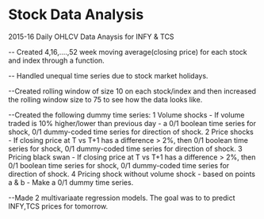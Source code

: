 # Stock Data Analysis
2015-16 Daily OHLCV Data Anaysis for INFY & TCS

-- Created 4,16,....,52 week moving average(closing price) for each stock and index through a function.

-- Handled unequal time series due to stock market holidays.

--Created rolling window of size 10 on each stock/index and then increased the rolling window size to 75 to see how the data looks like.

--Created the following dummy time series:
   1 Volume shocks - If volume traded is 10% higher/lower than previous day - a 0/1 boolean time series for shock, 0/1 dummy-coded time series for direction of shock.
   2 Price shocks - If closing price at T vs T+1 has a difference > 2%, then 0/1 boolean time series for shock, 0/1 dummy-coded time series for direction of shock.
   3 Pricing black swan - If closing price at T vs T+1 has a difference > 2%, then 0/1 boolean time series for shock, 0/1 dummy-coded time series for direction of shock.
   4 Pricing shock without volume shock - based on points a & b - Make a 0/1 dummy time series.

--Made 2 multivariaate regression models. The goal was to to predict INFY,TCS prices for tomorrow.
